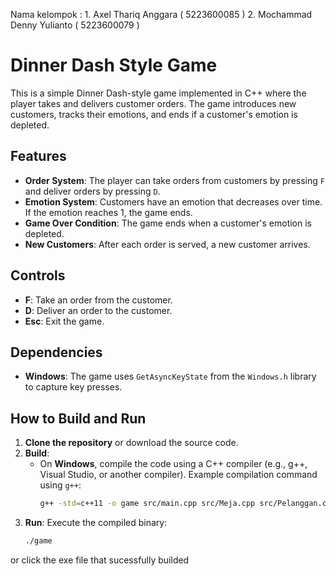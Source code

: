 Nama kelompok : 1. Axel Thariq Anggara ( 5223600085 )
                2. Mochammad Denny Yulianto ( 5223600079 )

# Dinner Dash Style Game

This is a simple Dinner Dash-style game implemented in C++ where the player takes and delivers customer orders. The game introduces new customers, tracks their emotions, and ends if a customer's emotion is depleted.

## Features
- **Order System**: The player can take orders from customers by pressing `F` and deliver orders by pressing `D`.
- **Emotion System**: Customers have an emotion that decreases over time. If the emotion reaches 1, the game ends.
- **Game Over Condition**: The game ends when a customer's emotion is depleted.
- **New Customers**: After each order is served, a new customer arrives.

## Controls
- **F**: Take an order from the customer.
- **D**: Deliver an order to the customer.
- **Esc**: Exit the game.

## Dependencies
- **Windows**: The game uses `GetAsyncKeyState` from the `Windows.h` library to capture key presses.

## How to Build and Run

1. **Clone the repository** or download the source code.
2. **Build**: 
   - On **Windows**, compile the code using a C++ compiler (e.g., g++, Visual Studio, or another compiler). Example compilation command using `g++`:
     ```bash
     g++ -std=c++11 -o game src/main.cpp src/Meja.cpp src/Pelanggan.cpp src/Pelayan.cpp src/Dapur.cpp -pthread
     ```
3. **Run**: Execute the compiled binary:
   ```bash
   ./game
or click the exe file that sucessfully builded

